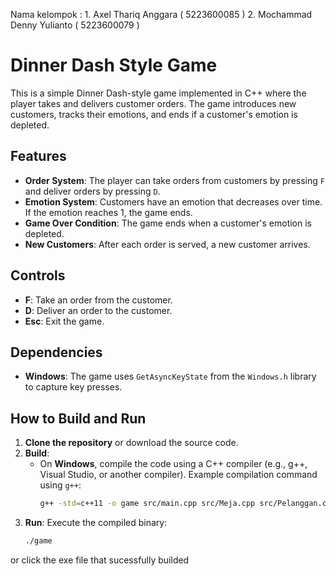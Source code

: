 Nama kelompok : 1. Axel Thariq Anggara ( 5223600085 )
                2. Mochammad Denny Yulianto ( 5223600079 )

# Dinner Dash Style Game

This is a simple Dinner Dash-style game implemented in C++ where the player takes and delivers customer orders. The game introduces new customers, tracks their emotions, and ends if a customer's emotion is depleted.

## Features
- **Order System**: The player can take orders from customers by pressing `F` and deliver orders by pressing `D`.
- **Emotion System**: Customers have an emotion that decreases over time. If the emotion reaches 1, the game ends.
- **Game Over Condition**: The game ends when a customer's emotion is depleted.
- **New Customers**: After each order is served, a new customer arrives.

## Controls
- **F**: Take an order from the customer.
- **D**: Deliver an order to the customer.
- **Esc**: Exit the game.

## Dependencies
- **Windows**: The game uses `GetAsyncKeyState` from the `Windows.h` library to capture key presses.

## How to Build and Run

1. **Clone the repository** or download the source code.
2. **Build**: 
   - On **Windows**, compile the code using a C++ compiler (e.g., g++, Visual Studio, or another compiler). Example compilation command using `g++`:
     ```bash
     g++ -std=c++11 -o game src/main.cpp src/Meja.cpp src/Pelanggan.cpp src/Pelayan.cpp src/Dapur.cpp -pthread
     ```
3. **Run**: Execute the compiled binary:
   ```bash
   ./game
or click the exe file that sucessfully builded

